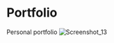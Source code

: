 # Portfolio
Personal portfolio
![Screenshot_13](https://user-images.githubusercontent.com/107166036/227742025-225d0c0f-e50d-49ac-af8e-6e5a587ad412.png)

